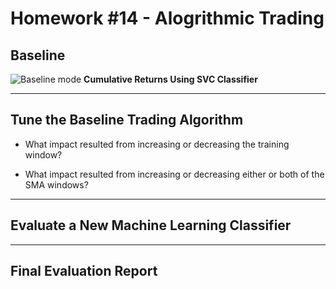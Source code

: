 # Homework #14 - Alogrithmic Trading 

## Baseline

![Baseline mode](https://github.com/SamuelMoore1/hw_14/tree/main/Screenshots)
**Cumulative Returns Using SVC Classifier**

---

## Tune the Baseline Trading Algorithm

- What impact resulted from increasing or decreasing the training window?

- What impact resulted from increasing or decreasing either or both of the SMA windows?

---

## Evaluate a New Machine Learning Classifier

--- 

## Final Evaluation Report
